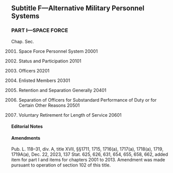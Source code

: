 Subtitle F—Alternative Military Personnel Systems
----------

### **PART I—SPACE FORCE** ###

Chap. Sec.

2001. Space Force Personnel System 20001

2003. Status and Participation 20101

2005. Officers 20201

2007. Enlisted Members 20301

2009. Retention and Separation Generally 20401

2011. Separation of Officers for Substandard Performance of Duty or for Certain Other Reasons 20501

2013. Voluntary Retirement for Length of Service 20601

#### **Editorial Notes** ####

#### Amendments ####

Pub. L. 118–31, div. A, title XVII, §§1711, 1715, 1716(a), 1717(a), 1718(a), 1719, 1719A(a), Dec. 22, 2023, 137 Stat. 625, 626, 631, 654, 655, 658, 662, added item for part I and items for chapters 2001 to 2013. Amendment was made pursuant to operation of section 102 of this title.